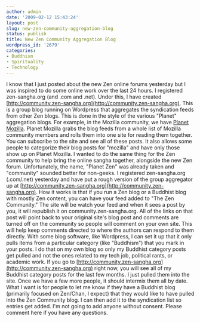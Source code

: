 ```yaml
---
author: admin
date: '2009-02-12 15:43:24'
layout: post
slug: new-zen-community-aggregation-blog
status: publish
title: New Zen Community Aggregation Blog
wordpress_id: '2679'
categories:
- Buddhism
- Spirituality
- Technology
---
```


I know that I just posted about the new Zen online forums yesterday but
I was inspired to do some online work over the last 24 hours. I
registered zen-sangha.org (and .com and .net). Under this, I have
created
[http://community.zen-sangha.org](http://community.zen-sangha.org). This
is a group blog running on Wordpress that aggregates the syndication
feeds from other Zen blogs. This is done in the style of the various
"Planet" aggregation blogs. For example, in the Mozilla community, we
have [Planet Mozilla](http://planet.mozilla.org). Planet Mozilla grabs
the blog feeds from a whole list of Mozilla community members and rolls
them into one site for reading them together. You can subscribe to the
site and see all of these posts. It also allows some people to
categorize their blog posts for "mozilla" and have only those show up on
Planet Mozilla. I wanted to do the same thing for the Zen community to
help bring the online sangha together, alongside the new Zen forum.
Unfortunately, the name, "Planet Zen" was already taken and "community"
sounded better for non-geeks. I registered zen-sangha.org (.com/.net)
yesterday and have put a rough version of the group aggregator up at
[http://community.zen-sangha.org](http://community.zen-sangha.org). How
it works is that if you run a Zen blog or a Buddhist blog with mostly
Zen content, you can have your feed added to "The Zen Community." The
site will be watch your feed and when it sees a post by you, it will
republish it on community.zen-sangha.org. All of the links on that post
will point back to your original site's blog post and comments are
turned off on the community so people will comment on your own site.
This will help keep comments directed to where the authors can respond
to them directly. With some blog software, like Wordpress, I can set it
up that it only pulls items from a particular category (like "Buddhism")
that you mark in your posts. I do that on my own blog so only my
Buddhist category posts get pulled and not the ones related to my tech
job, political rants, or academic work. If you go to
[http://community.zen-sangha.org](http://community.zen-sangha.org) right
now, you will see all of my Buddhist category posts for the last few
months. I just pulled them into the site. Once we have a few more
people, it should intermix them all by date. What I want is for people
to let me know if they have a Buddhist blog (primarily focused on
Zen/Chan, I expect) that they would like to have pulled into the Zen
Community blog. I can then add it to the syndication list so entries get
added. I'm not going to add anyone without consent. Please comment here
if you have any questions.

